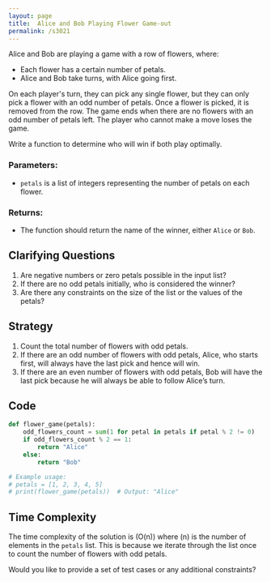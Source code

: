 ```yaml
---
layout: page
title:  Alice and Bob Playing Flower Game-out
permalink: /s3021
---
```


Alice and Bob are playing a game with a row of flowers, where:

- Each flower has a certain number of petals.
- Alice and Bob take turns, with Alice going first.

On each player's turn, they can pick any single flower, but they can only pick a flower with an odd number of petals. Once a flower is picked, it is removed from the row. The game ends when there are no flowers with an odd number of petals left. The player who cannot make a move loses the game.

Write a function to determine who will win if both play optimally.

### Parameters:
- `petals` is a list of integers representing the number of petals on each flower.

### Returns:
- The function should return the name of the winner, either `Alice` or `Bob`.

## Clarifying Questions
1. Are negative numbers or zero petals possible in the input list?
2. If there are no odd petals initially, who is considered the winner?
3. Are there any constraints on the size of the list or the values of the petals?

## Strategy
1. Count the total number of flowers with odd petals.
2. If there are an odd number of flowers with odd petals, Alice, who starts first, will always have the last pick and hence will win.
3. If there are an even number of flowers with odd petals, Bob will have the last pick because he will always be able to follow Alice’s turn.

## Code

```python
def flower_game(petals):
    odd_flowers_count = sum(1 for petal in petals if petal % 2 != 0)
    if odd_flowers_count % 2 == 1:
        return "Alice"
    else:
        return "Bob"

# Example usage:
# petals = [1, 2, 3, 4, 5]
# print(flower_game(petals))  # Output: "Alice"
```

## Time Complexity
The time complexity of the solution is \(O(n)\) where \(n\) is the number of elements in the `petals` list. This is because we iterate through the list once to count the number of flowers with odd petals.

Would you like to provide a set of test cases or any additional constraints?